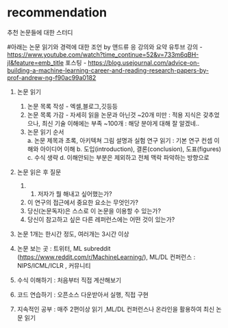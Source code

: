 # recommendation
추천 논문들에 대한 스터디


#아래는  논문 읽기와 경력에 대한 조언 by 앤드류 응 강의와 요약
유투브 강의 - https://www.youtube.com/watch?time_continue=52&v=733m6qBH-jI&feature=emb_title
포스팅 - https://blog.usejournal.com/advice-on-building-a-machine-learning-career-and-reading-research-papers-by-prof-andrew-ng-f90ac99a0182 


1. 논문 읽기
    1) 논문 목록 작성 - 엑셀,블로그,깃등등 
    2) 논문 목록 가감 - 자세히 읽을 논문과 아닌것 
       ~20개 미만 : 적용 지식은 갖추었으나, 최신 기술 이해에는 부족 
       ~100개 : 해당 분야게 대해 잘 알겠네.. 
    3) 논문 읽기 순서  
       a. 논문 제목과 초록, 아키텍쳐 그림 설명과 실험 연구 읽기 : 기본 연구 컨셉 이해와 아이디어 이해 
       b. 도입(introduction), 결론(conclusion), 도표(figures)
       c. 수식 생략 
       d. 이해안되는 부분은 제외하고 전체 맥락 파악하는 방향으로 
 
 2. 논문 읽은 후 질문 
    1) 1. 저자가 뭘 해내고 싶어했는가?
    2) 이 연구의 접근에서 중요한 요소는 무엇인가?
    3) 당신(논문독자)은 스스로 이 논문을 이용할 수 있는가? 
    4) 당신이 참고하고 싶은 다른 레퍼런스에는 어떤 것이 있는가?

 3. 논문 1개는 한시간 정도, 여러개는 3시간 이상 
 4. 논문 보는 곳 : 트위터, ML subreddit (https://www.reddit.com/r/MachineLearning/), ML/DL 컨퍼런스 : NIPS/ICML/ICLR , 커뮤니티
 5. 수식 이해하기 : 처음부터 직접 계산해보기 
 6. 코드 연습하기 : 오픈소스 다운받아서 실행, 직접 구현 
 7. 지속적인 공부 : 매주 2편이상 읽기 ,ML/DL 컨퍼런스나 온라인을 활용하여 최신 논문 읽기

 
  
 

